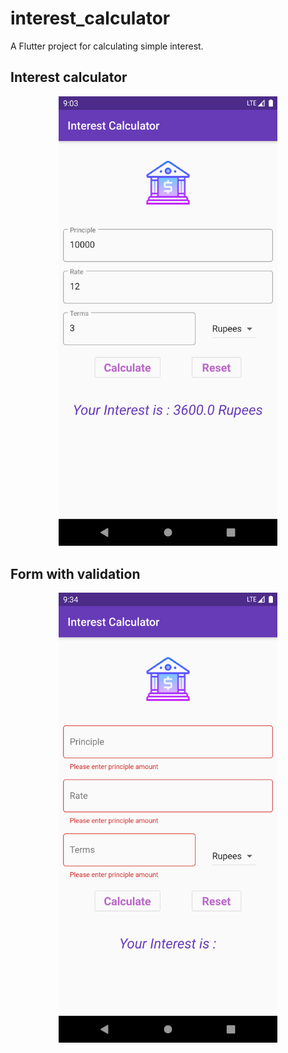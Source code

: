 
# interest_calculator

A Flutter project for calculating simple interest.

<h2> Interest calculator</h2>
<p align="center">
  <img src="https://github.com/amirjadhav/flutter-interest_calculator/blob/master/interest_cal.png" width="350" title="Interest calculator">
</p>
<h2> Form with validation</h2>
<p align="center">
 <img src="https://github.com/amirjadhav/flutter-interest_calculator/blob/master/interest_cal1.png" width="350">  
</p>
